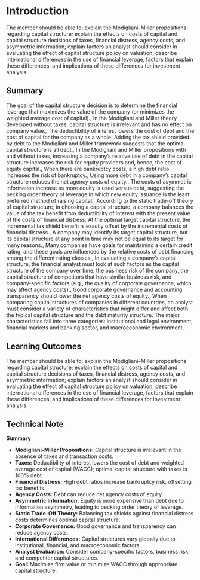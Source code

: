 # Introduction

The member should be able to: explain the Modigliani–Miller propositions regarding capital structure; explain the effects on costs of capital and capital structure decisions of taxes, financial distress, agency costs, and asymmetric information; explain factors an analyst should consider in evaluating the effect of capital structure policy on valuation; describe international differences in the use of financial leverage, factors that explain these differences, and implications of these differences for investment analysis.

## Summary

The goal of the capital structure decision is to determine the financial leverage that maximizes the value of the company (or minimizes the weighted average cost of capital)., In the Modigliani and Miller theory developed without taxes, capital structure is irrelevant and has no effect on company value., The deductibility of interest lowers the cost of debt and the cost of capital for the company as a whole. Adding the tax shield provided by debt to the Modigliani and Miller framework suggests that the optimal capital structure is all debt., In the Modigliani and Miller propositions with and without taxes, increasing a company’s relative use of debt in the capital structure increases the risk for equity providers and, hence, the cost of equity capital., When there are bankruptcy costs, a high debt ratio increases the risk of bankruptcy., Using more debt in a company’s capital structure reduces the net agency costs of equity., The costs of asymmetric information increase as more equity is used versus debt, suggesting the pecking order theory of leverage in which new equity issuance is the least preferred method of raising capital., According to the static trade-off theory of capital structure, in choosing a capital structure, a company balances the value of the tax benefit from deductibility of interest with the present value of the costs of financial distress. At the optimal target capital structure, the incremental tax shield benefit is exactly offset by the incremental costs of financial distress., A company may identify its target capital structure, but its capital structure at any point in time may not be equal to its target for many reasons., Many companies have goals for maintaining a certain credit rating, and these goals are influenced by the relative costs of debt financing among the different rating classes., In evaluating a company’s capital structure, the financial analyst must look at such factors as the capital structure of the company over time, the business risk of the company, the capital structure of competitors that have similar business risk, and company-specific factors (e.g., the quality of corporate governance, which may affect agency costs)., Good corporate governance and accounting transparency should lower the net agency costs of equity., When comparing capital structures of companies in different countries, an analyst must consider a variety of characteristics that might differ and affect both the typical capital structure and the debt maturity structure. The major characteristics fall into three categories: institutional and legal environment, financial markets and banking sector, and macroeconomic environment.

## Learning Outcomes

The member should be able to: explain the Modigliani–Miller propositions regarding capital structure; explain the effects on costs of capital and capital structure decisions of taxes, financial distress, agency costs, and asymmetric information; explain factors an analyst should consider in evaluating the effect of capital structure policy on valuation; describe international differences in the use of financial leverage, factors that explain these differences, and implications of these differences for investment analysis.

## Technical Note

**Summary**

* **Modigliani-Miller Propositions:** Capital structure is irrelevant in the absence of taxes and transaction costs.
* **Taxes:** Deductibility of interest lowers the cost of debt and weighted average cost of capital (WACC); optimal capital structure with taxes is 100% debt.
* **Financial Distress:** High debt ratios increase bankruptcy risk, offsetting tax benefits.
* **Agency Costs:** Debt can reduce net agency costs of equity.
* **Asymmetric Information:** Equity is more expensive than debt due to information asymmetry, leading to pecking order theory of leverage.
* **Static Trade-Off Theory:** Balancing tax shields against financial distress costs determines optimal capital structure.
* **Corporate Governance:** Good governance and transparency can reduce agency costs.
* **International Differences:** Capital structures vary globally due to institutional, financial, and macroeconomic factors.
* **Analyst Evaluation:** Consider company-specific factors, business risk, and competitor capital structures.
* **Goal:** Maximize firm value or minimize WACC through appropriate capital structure.